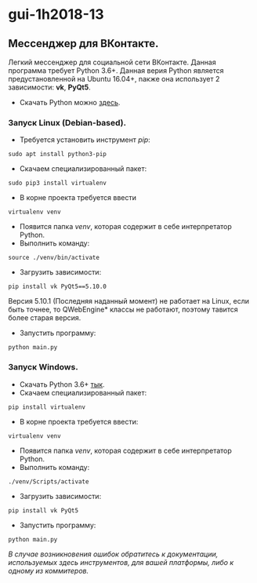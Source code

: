 # gui-1h2018-13
## Мессенджер для ВКонтакте.
Легкий мессенджер для социальной сети ВКонтакте.
Данная программа требует Python 3.6+.
Данная верия Python является предустановленной на Ubuntu 16.04+, nакже она использует 2 зависимости: **vk**, **PyQt5**.
* Скачать Python можно [здесь](https://www.python.org/).
### Запуск Linux (Debian-based).
* Требуется установить инструмент *pip*:
``` 
sudo apt install python3-pip
```
* Скачаем специализированный пакет: 
```
sudo pip3 install virtualenv
```
* В корне проекта требуется ввести 
```
virtualenv venv
```
* Появится папка *venv*, которая содержит в себе интерпретатор Python.
* Выполнить команду:
```
source ./venv/bin/activate
```
* Загрузить зависимости:
```
pip install vk PyQt5==5.10.0
```
Версия 5.10.1 (Последняя наданный момент) не работает на Linux, если быть точнее, то QWebEngine* классы не работают, поэтому тавится более старая версия.
* Запустить программу:
```
python main.py
```
### Запуск Windows.

* Скачать Python 3.6+ [тык](https://www.python.org/).
* Скачаем специализированный пакет: 
```
pip install virtualenv
```
* В корне проекта требуется ввести:
```
virtualenv venv
```
* Появится папка *venv*, которая содержит в себе интерпретатор Python.
* Выполнить команду:
```
./venv/Scripts/activate
```
* Загрузить зависимости:
```
pip install vk PyQt5
```
* Запустить программу:
```
python main.py
```

*В случае возникновения ошибок обратитесь к документации, используемых здесь инструментов, для вашей платформы, либо к одному из коммитеров.*
